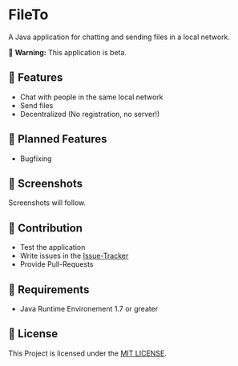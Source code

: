 # FileTo
A Java application for chatting and sending files in a local network.

:construction: **Warning:** This application is beta.

## :rocket: Features
* Chat with people in the same local network
* Send files
* Decentralized (No registration, no server!)

## :checkered_flag: Planned Features
* Bugfixing

## :eyes: Screenshots
Screenshots will follow.

## :wrench: Contribution
* Test the application
* Write issues in the [Issue-Tracker](https://github.com/desperateCoder/FileTo/issues)
* Provide Pull-Requests

## :link: Requirements
* Java Runtime Environement 1.7 or greater

## :notebook: License
This Project is licensed under the [MIT LICENSE](/LICENSE).
